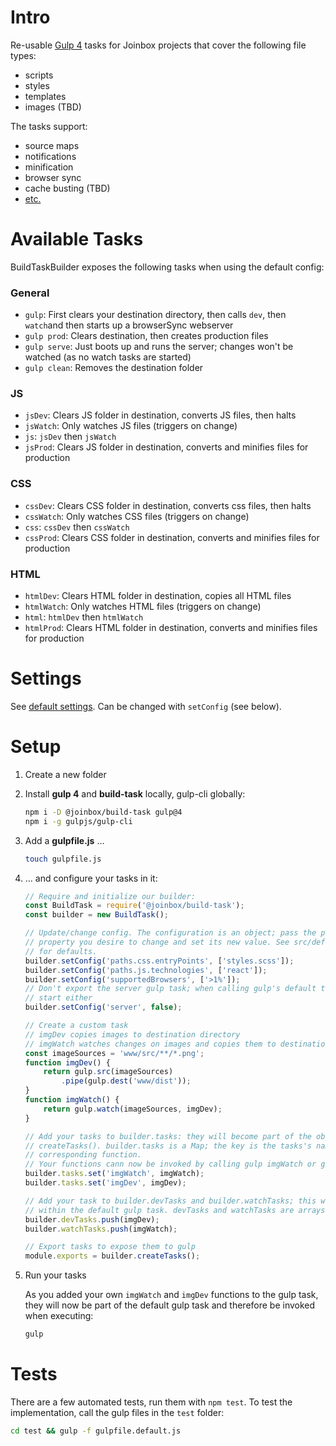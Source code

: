 # Intro

Re-usable [Gulp 4](https://github.com/gulpjs/gulp/tree/4.0) tasks for Joinbox projects that cover 
the following file types:
- scripts 
- styles
- templates
- images (TBD)

The tasks support:
- source maps
- notifications
- minification
- browser sync
- cache busting (TBD)
- [etc.](https://docs.google.com/document/d/17fVNqmN2PVGjidU9FeCPYTgMFJ66z9ZE5jEPlf9TAUQ)



# Available Tasks

BuildTaskBuilder exposes the following tasks when using the default config:

### General
- `gulp`: First clears your destination directory, then calls `dev`, then `watch`and then starts up 
    a browserSync webserver
- `gulp prod`: Clears destination, then creates production files
- `gulp serve`: Just boots up and runs the server; changes won't be watched (as no watch tasks are
    started)
- `gulp clean`: Removes the destination folder

### JS
- `jsDev`: Clears JS folder in destination, converts JS files, then halts
- `jsWatch`: Only watches JS files (triggers on change)
- `js`: `jsDev` then `jsWatch`
- `jsProd`: Clears JS folder in destination, converts and minifies files for production

### CSS
- `cssDev`: Clears CSS folder in destination, converts css files, then halts
- `cssWatch`: Only watches CSS files (triggers on change)
- `css`: `cssDev` then `cssWatch`
- `cssProd`: Clears CSS folder in destination, converts and minifies files for production

### HTML
- `htmlDev`: Clears HTML folder in destination, copies all HTML files
- `htmlWatch`: Only watches HTML files (triggers on change)
- `html`: `htmlDev` then `htmlWatch`
- `htmlProd`: Clears HTML folder in destination, converts and minifies files for production



# Settings

See [default settings](blob/master/src/defaultConfig.js). Can be changed with `setConfig` (see 
below).



# Setup

1. Create a new folder

1. Install **gulp 4** and **build-task** locally, gulp-cli globally:
    ```bash
    npm i -D @joinbox/build-task gulp@4
    npm i -g gulpjs/gulp-cli
    ```

1. Add a **gulpfile.js** …
    ```bash
    touch gulpfile.js
    ```

1. … and configure your tasks in it:
    ```javascript
    // Require and initialize our builder:
    const BuildTask = require('@joinbox/build-task');
    const builder = new BuildTask();

    // Update/change config. The configuration is an object; pass the path to the 
    // property you desire to change and set its new value. See src/defaultConfig
    // for defaults.
    builder.setConfig('paths.css.entryPoints', ['styles.scss']);
    builder.setConfig('paths.js.technologies', ['react']); 
    builder.setConfig('supportedBrowsers', ['>1%']);
    // Don't export the server gulp task; when calling gulp's default task, it won't 
    // start either
    builder.setConfig('server', false);

    // Create a custom task
    // imgDev copies images to destination directory
    // imgWatch watches changes on images and copies them to destination directory
    const imageSources = 'www/src/**/*.png';
    function imgDev() {
        return gulp.src(imageSources)
            .pipe(gulp.dest('www/dist'));
    }
    function imgWatch() {
        return gulp.watch(imageSources, imgDev);
    }

    // Add your tasks to builder.tasks: they will become part of the object returned by 
    // createTasks(). builder.tasks is a Map; the key is the tasks's name, the value the 
    // corresponding function. 
    // Your functions cann now be invoked by calling gulp imgWatch or gulp imgDev
    builder.tasks.set('imgWatch', imgWatch);
    builder.tasks.set('imgDev', imgDev);

    // Add your task to builder.devTasks and builder.watchTasks; this will call them 
    // within the default gulp task. devTasks and watchTasks are arrays.
    builder.devTasks.push(imgDev);
    builder.watchTasks.push(imgWatch);

    // Export tasks to expose them to gulp
    module.exports = builder.createTasks();
    ```

1. Run your tasks
    
    As you added your own `imgWatch` and `imgDev` functions to the gulp task, they will now be part
    of the default gulp task and therefore be invoked when executing:

    ```bash
    gulp
    ```



# Tests

There are a few automated tests, run them with `npm test`. To test the implementation, call the gulp
files in the `test` folder: 

```bash
cd test && gulp -f gulpfile.default.js
```

